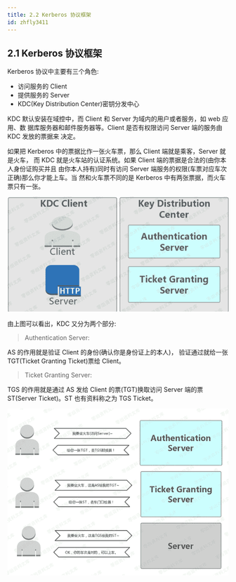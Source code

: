 ```yaml
---
title: 2.2 Kerberos 协议框架
id: zhfly3411
---
```


## 2.1 Kerberos 协议框架

Kerberos 协议中主要有三个角色:

*   访问服务的 Client
*   提供服务的 Server
*   KDC(Key Distribution Center)密钥分发中心

KDC 默认安装在域控中，而 Client 和 Server 为域内的用户或者服务，如 web 应用、数
据库服务器和邮件服务器等。Client 是否有权限访问 Server 端的服务由 KDC 发放的票据来 决定。

如果把 Kerberos 中的票据比作一张火车票，那么 Client 端就是乘客，Server 就是火车， 而 KDC 就是火车站的认证系统。如果 Client 端的票据是合法的(由你本人身份证购买并且 由你本人持有)同时有访问 Server 端服务的权限(车票对应车次正确)那么你才能上车。当 然和火车票不同的是 Kerberos 中有两张票据，而火车票只有一张。

![image](../img/9bce7651e67a4fb899fb055ec4dafac9.png)

由上图可以看出，KDC 又分为两个部分:

> Authentication Server:

AS 的作用就是验证 Client 的身份(确认你是身份证上的本人)，
验证通过就给一张 TGT(Ticket Granting Ticket)票给 Client。

> Ticket Granting Server:

TGS 的作用就是通过 AS 发给 Client 的票(TGT)换取访问 Server
端的票 ST(Server Ticket)。ST 也有资料称之为 TGS Ticket。

![image](../img/75c96387191c63d01b22c6cc873d17e4.png)